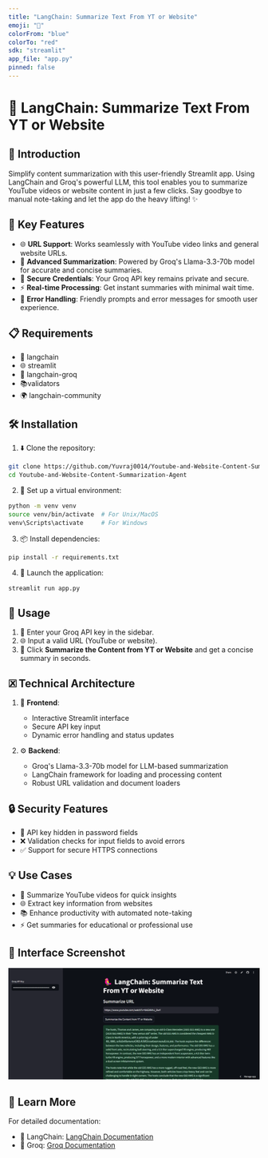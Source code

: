 ```yaml
---
title: "LangChain: Summarize Text From YT or Website"
emoji: "🌟"
colorFrom: "blue"
colorTo: "red"
sdk: "streamlit"
app_file: "app.py"
pinned: false
---
```


# 🥜 LangChain: Summarize Text From YT or Website

## 🌟 Introduction
Simplify content summarization with this user-friendly Streamlit app. Using LangChain and Groq's powerful LLM, this tool enables you to summarize YouTube videos or website content in just a few clicks. Say goodbye to manual note-taking and let the app do the heavy lifting! ✨

## 🚀 Key Features
- 🌐 **URL Support**: Works seamlessly with YouTube video links and general website URLs.
- 🤖 **Advanced Summarization**: Powered by Groq's Llama-3.3-70b model for accurate and concise summaries.
- 🔐 **Secure Credentials**: Your Groq API key remains private and secure.
- ⚡ **Real-time Processing**: Get instant summaries with minimal wait time.
- 🎯 **Error Handling**: Friendly prompts and error messages for smooth user experience.

## 📋 Requirements
- 🔗 langchain
- 🌐 streamlit
- 🤖 langchain-groq
- 📚validators
- 🌍 langchain-community

## 🛠️ Installation

1. ⬇️ Clone the repository:
```bash
git clone https://github.com/Yuvraj0014/Youtube-and-Website-Content-Summarization-Agent.git
cd Youtube-and-Website-Content-Summarization-Agent
```

2. 🌱 Set up a virtual environment:
```bash
python -m venv venv
source venv/bin/activate  # For Unix/MacOS
venv\Scripts\activate     # For Windows
```

3. 📦 Install dependencies:
```bash
pip install -r requirements.txt
```

4. 🚀 Launch the application:
```bash
streamlit run app.py
```

## 📱 Usage

1. 🔑 Enter your Groq API key in the sidebar.
2. 🌐 Input a valid URL (YouTube or website).
3. 🎉 Click **Summarize the Content from YT or Website** and get a concise summary in seconds.

## 🗷️ Technical Architecture

1. 🎨 **Frontend**:
   - Interactive Streamlit interface
   - Secure API key input
   - Dynamic error handling and status updates

2. ⚙️ **Backend**:
   - Groq's Llama-3.3-70b model for LLM-based summarization
   - LangChain framework for loading and processing content
   - Robust URL validation and document loaders

## 🔒 Security Features
- 🔐 API key hidden in password fields
- ❌ Validation checks for input fields to avoid errors
- ✅ Support for secure HTTPS connections

## 💡 Use Cases
- 🎥 Summarize YouTube videos for quick insights
- 🌐 Extract key information from websites
- 📚 Enhance productivity with automated note-taking
- ⚡ Get summaries for educational or professional use

## 📸 Interface Screenshot
![alt text](image.png)

## 📑 Learn More
For detailed documentation:
- 🔗 LangChain: [LangChain Documentation](https://python.langchain.com/)
- 🤖 Groq: [Groq Documentation](https://docs.groq.com/)

